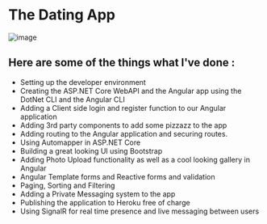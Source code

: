 # The Dating App

![image](https://user-images.githubusercontent.com/62793491/196377041-5bc64a0d-0bfe-4f8a-a322-f39e8b3147b0.png)


## Here are some of the things what I've done :
-	Setting up the developer environment
-	Creating the ASP.NET Core WebAPI and the Angular app using the DotNet CLI and the Angular CLI
-	Adding a Client side login and register function to our Angular application
-	Adding 3rd party components to add some pizzazz to the app
-	Adding routing to the Angular application and securing routes.
-	Using Automapper in ASP.NET Core
-	Building a great looking UI using Bootstrap
-	Adding Photo Upload functionality as well as a cool looking gallery in Angular
-	Angular Template forms and Reactive forms and validation
-	Paging, Sorting and Filtering
-	Adding a Private Messaging system to the app
-	Publishing the application to Heroku free of charge
-	Using SignalR for real time presence and live messaging between users


